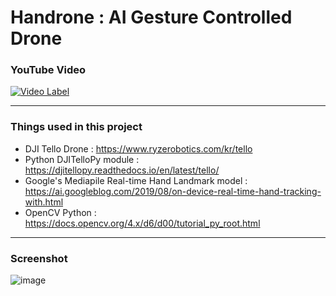 # Handrone : AI Gesture Controlled Drone

### YouTube Video

[![Video Label](http://img.youtube.com/vi/EUd2fie0V3U/0.jpg)](https://youtu.be/EUd2fie0V3U)

<hr>

### Things used in this project

* DJI Tello Drone : https://www.ryzerobotics.com/kr/tello
* Python DJITelloPy module : https://djitellopy.readthedocs.io/en/latest/tello/
* Google's Mediapile Real-time Hand Landmark model : https://ai.googleblog.com/2019/08/on-device-real-time-hand-tracking-with.html
* OpenCV Python : https://docs.opencv.org/4.x/d6/d00/tutorial_py_root.html

<hr>

### Screenshot
![image](https://user-images.githubusercontent.com/65286862/136320507-e3fe3e04-4ff5-49ca-9d30-b02236d24cea.png)


